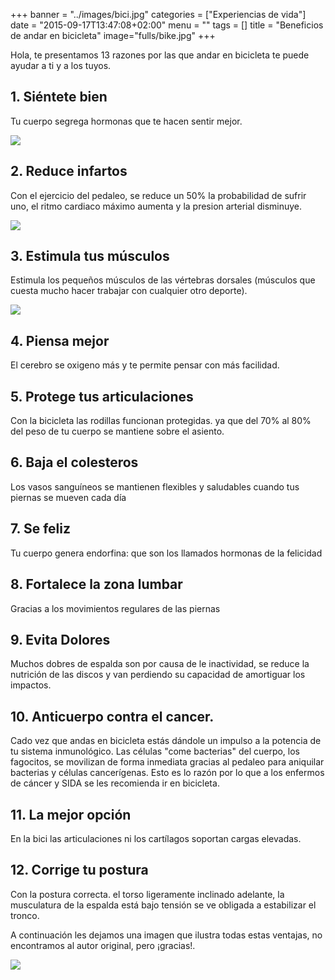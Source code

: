 +++
banner = "../images/bici.jpg"
categories = ["Experiencias de vida"]
date = "2015-09-17T13:47:08+02:00"
menu = ""
tags = []
title = "Beneficios de andar en bicicleta"
image="fulls/bike.jpg"
+++

Hola, te presentamos 13 razones por las que andar en bicicleta te puede ayudar a ti y a los tuyos.

## 1. Siéntete bien

Tu cuerpo segrega hormonas que te hacen sentir mejor.

<img src="https://franzvalo1.github.io/mxbikes/images/fulls/happybike.jpg" class="image fit">

## 2. Reduce infartos

Con el ejercicio del pedaleo, se reduce un 50% la probabilidad de sufrir uno, el ritmo cardiaco máximo aumenta y la presion arterial disminuye.

<img src="https://franzvalo1.github.io/mxbikes/images/fulls/heartstroke.png" class="image fit">

## 3. Estimula tus músculos

Estimula los pequeños músculos de las vértebras dorsales (músculos que cuesta mucho hacer trabajar con cualquier otro deporte).

<img src="https://franzvalo1.github.io/mxbikes/images/fulls/musclebike.png" class="image fit">

## 4. Piensa mejor

El cerebro se oxigeno más y te permite pensar con más facilidad.

## 5. Protege tus articulaciones

Con la bicicleta las rodillas funcionan protegidas. ya que del 70% al 80% del peso de tu cuerpo se mantiene sobre el asiento.

## 6. Baja el colesteros

Los vasos sanguíneos se mantienen flexibles y saludables cuando tus piernas se mueven cada día

## 7. Se feliz

Tu cuerpo genera endorfina: que son los llamados hormonas de la felicidad


## 8. Fortalece la zona lumbar

Gracias a los movimientos regulares de las piernas

## 9. Evita Dolores

Muchos dobres de espalda son por causa de le inactividad, se reduce la nutrición de las discos y van perdiendo su capacidad de amortiguar los impactos.


## 10. Anticuerpo contra el cancer.

Cado vez que andas en bicicleta estás dándole un impulso a la potencia de tu sistema inmunológico. Las células "come bacterias" del cuerpo, los fagocitos, se movilizan de forma inmediata gracias al pedaleo para aniquilar bacterias y células cancerígenas. Esto es lo razón por lo que a los enfermos de cáncer y SIDA se les recomienda ir en bicicleta.

## 11. La mejor opción

En la bici las articulaciones ni los cartílagos soportan cargas elevadas.

## 12. Corrige tu postura

Con la postura correcta. el torso ligeramente inclinado adelante, la musculatura de la espalda está bajo tensión se ve obligada a estabilizar el tronco.

A continuación les dejamos una imagen que ilustra todas estas ventajas, no encontramos al autor original, pero ¡gracias!.

<img src="https://franzvalo1.github.io/mxbikes/images/fulls/beneficios-bicicleta.jpg" class="image fit">
